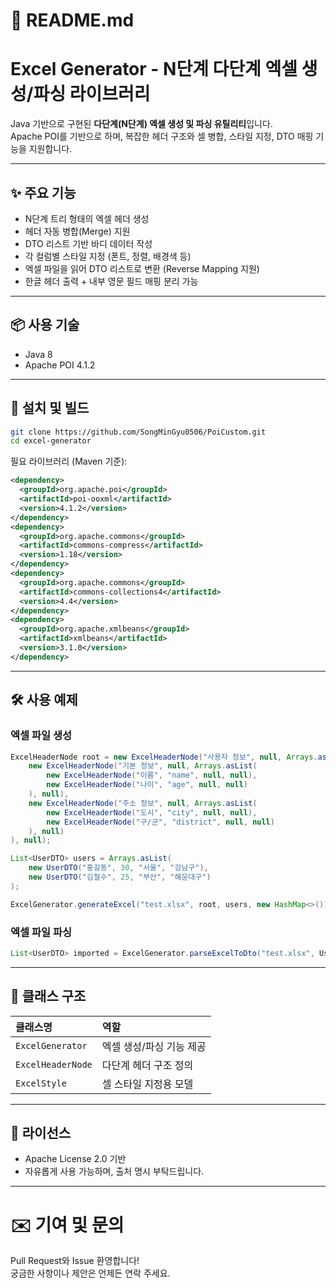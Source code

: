 # 📄 README.md


# Excel Generator - N단계 다단계 엑셀 생성/파싱 라이브러리

Java 기반으로 구현된 **다단계(N단계) 엑셀 생성 및 파싱 유틸리티**입니다.  
Apache POI를 기반으로 하며, 복잡한 헤더 구조와 셀 병합, 스타일 지정, DTO 매핑 기능을 지원합니다.

---

## ✨ 주요 기능

- N단계 트리 형태의 엑셀 헤더 생성
- 헤더 자동 병합(Merge) 지원
- DTO 리스트 기반 바디 데이터 작성
- 각 컬럼별 스타일 지정 (폰트, 정렬, 배경색 등)
- 엑셀 파일을 읽어 DTO 리스트로 변환 (Reverse Mapping 지원)
- 한글 헤더 출력 + 내부 영문 필드 매핑 분리 가능

---

## 📦 사용 기술

- Java 8
- Apache POI 4.1.2

---

## 🚀 설치 및 빌드

```bash
git clone https://github.com/SongMinGyu0506/PoiCustom.git
cd excel-generator
```

필요 라이브러리 (Maven 기준):

```xml
<dependency>
  <groupId>org.apache.poi</groupId>
  <artifactId>poi-ooxml</artifactId>
  <version>4.1.2</version>
</dependency>
<dependency>
  <groupId>org.apache.commons</groupId>
  <artifactId>commons-compress</artifactId>
  <version>1.18</version>
</dependency>
<dependency>
  <groupId>org.apache.commons</groupId>
  <artifactId>commons-collections4</artifactId>
  <version>4.4</version>
</dependency>
<dependency>
  <groupId>org.apache.xmlbeans</groupId>
  <artifactId>xmlbeans</artifactId>
  <version>3.1.0</version>
</dependency>
```

---

## 🛠 사용 예제

### 엑셀 파일 생성

```java
ExcelHeaderNode root = new ExcelHeaderNode("사용자 정보", null, Arrays.asList(
    new ExcelHeaderNode("기본 정보", null, Arrays.asList(
        new ExcelHeaderNode("이름", "name", null, null),
        new ExcelHeaderNode("나이", "age", null, null)
    ), null),
    new ExcelHeaderNode("주소 정보", null, Arrays.asList(
        new ExcelHeaderNode("도시", "city", null, null),
        new ExcelHeaderNode("구/군", "district", null, null)
    ), null)
), null);

List<UserDTO> users = Arrays.asList(
    new UserDTO("홍길동", 30, "서울", "강남구"),
    new UserDTO("김철수", 25, "부산", "해운대구")
);

ExcelGenerator.generateExcel("test.xlsx", root, users, new HashMap<>());
```

### 엑셀 파일 파싱

```java
List<UserDTO> imported = ExcelGenerator.parseExcelToDto("test.xlsx", UserDTO.class, 2);
```

---

## 📄 클래스 구조

| 클래스명 | 역할 |
|:--|:--|
| `ExcelGenerator` | 엑셀 생성/파싱 기능 제공 |
| `ExcelHeaderNode` | 다단계 헤더 구조 정의 |
| `ExcelStyle` | 셀 스타일 지정용 모델 |

---

## 📝 라이선스

- Apache License 2.0 기반
- 자유롭게 사용 가능하며, 출처 명시 부탁드립니다.

---

# ✉️ 기여 및 문의

Pull Request와 Issue 환영합니다!  
궁금한 사항이나 제안은 언제든 연락 주세요.

